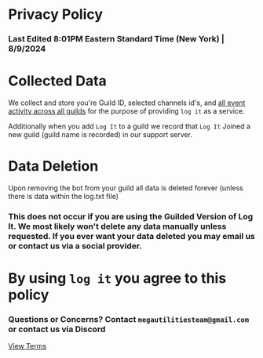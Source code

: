 # Privacy Policy
### Last Edited 8:01PM Eastern Standard Time (New York) | 8/9/2024

# Collected Data
We collect and store you're Guild ID, selected channels id's, and [all event activity across all guilds](transparency.md) for the purpose of providing `log it` as a service.

Additionally when you add `Log It` to a guild we record that `Log It` Joined a new guild (guild name is recorded) in our support server.

# Data Deletion
Upon removing the bot from your guild all data is deleted forever (unless there is data within the log.txt file)

### This does not occur if you are using the Guilded Version of Log It. We most likely won't delete any data manually unless requested. If you ever want your data deleted you may email us or contact us via a social provider.

# By using `log it` you agree to this policy

### Questions or Concerns? Contact `megautilitiesteam@gmail.com` or contact us via Discord

[View Terms](terms.md)
